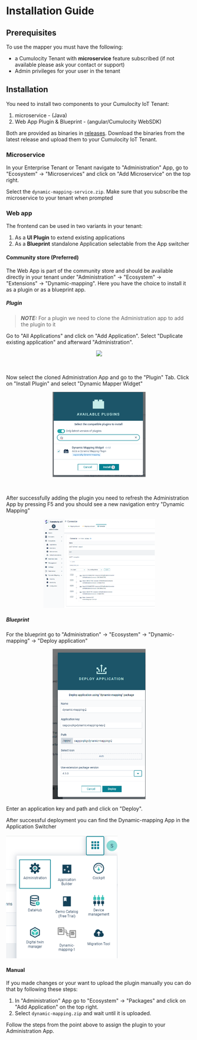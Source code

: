 # Installation Guide

## Prerequisites

To use the mapper you must have the following:
* a Cumulocity Tenant with **microservice** feature subscribed (if not available please ask your contact or support)
* Admin privileges for your user in the tenant

## Installation

You need to install two components to your Cumulocity IoT Tenant:

1. microservice - (Java)
2. Web App Plugin & Blueprint - (angular/Cumulocity WebSDK)

Both are provided as binaries in [releases](https://github.com/SoftwareAG/cumulocity-dynamic-mapper/releases).
Download the binaries from the latest release and upload them to your Cumulocity IoT Tenant.

### Microservice

In your Enterprise Tenant or Tenant navigate to "Administration" App, go to "Ecosystem" -> "Microservices" and click on "Add Microservice" on the top right.

Select the `dynamic-mapping-service.zip`.
Make sure that you subscribe the microservice to your tenant when prompted


### Web app

The frontend can be used in two variants in your tenant:
1. As a **UI Plugin** to extend existing applications
2. As a **Blueprint** standalone Application selectable from the App switcher

#### Community store (Preferred)



The Web App is part of the community store and should be available directly in your tenant under
"Administration" -> "Ecosystem" -> "Extensions" -> "Dynamic-mapping". Here you have the choice to install it as a plugin or as a blueprint app.

##### Plugin
> **_NOTE:_** For a plugin we need to clone the Administration app to add the plugin to it

Go to "All Applications" and click on "Add Application". Select "Duplicate existing application" and afterward "Administration".

<p align="center">
<img src="resources/image/Dynamic_MapperDuplicateApp.png" style="width: 40%;" />
</p>
<br/>

Now select the cloned Administration App and go to the "Plugin" Tab. Click on "Install Plugin" and select "Dynamic Mapper Widget"

<p align="center">
<img src="resources/image/Dynamic_Mapper_Plugin.png" style="width: 50%;" />
</p>
<br/>

After successfully adding the plugin you need to refresh the Administration App by pressing F5 and you should see a new navigation entry "Dynamic Mapping"
<p align="center">
 <img src="resources/image/Dynamic_Mapper_WebAppPlugin.png" style="width: 60%;" />
</p>

##### Blueprint

For the blueprint go to "Administration" -> "Ecosystem" -> "Dynamic-mapping" -> "Deploy application"
<p align="center">
<img src="resources/image/Dynamic_Mapper_BlueprintDeploy.png" style="width: 50%;" />
</p>

Enter an application key and path and click on "Deploy".

After successful deployment you can find the Dynamic-mapping App in the Application Switcher

<img src="resources/image/Dynamic_Mapper_BlueprintApp.png" style="width: 60%;" />

#### Manual

If you made changes or your want to upload the plugin manually you can do that by following these steps:

1. In "Administration" App go to "Ecosystem" -> "Packages" and click on "Add Application" on the top right.
2. Select `dynamic-mapping.zip` and wait until it is uploaded.

Follow the steps from the point above to assign the plugin to your Administration App.